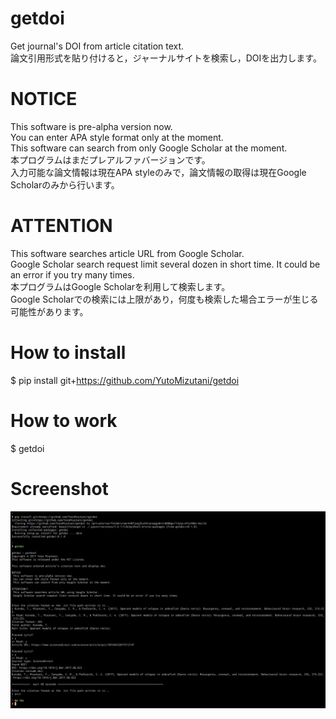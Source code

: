 # getdoi

Get journal's DOI from article citation text.<br>
論文引用形式を貼り付けると，ジャーナルサイトを検索し，DOIを出力します。


# NOTICE

This software is pre-alpha version now.<br>
You can enter APA style format only at the moment.<br>
This software can search from only Google Scholar at the moment.<br>
本プログラムはまだプレアルファバージョンです。<br>
入力可能な論文情報は現在APA styleのみで，論文情報の取得は現在Google Scholarのみから行います。


# ATTENTION

This software searches article URL from Google Scholar.<br>
Google Scholar search request limit several dozen in short time. It could be an error if you try many times.<br>
本プログラムはGoogle Scholarを利用して検索します。<br>
Google Scholarでの検索には上限があり，何度も検索した場合エラーが生じる可能性があります。


# How to install

$ pip install git+https://github.com/YutoMizutani/getdoi


# How to work

$ getdoi


# Screenshot

![ss1](https://github.com/YutoMizutani/getdoi/blob/master/docs/Screen%20Shot%202017-12-15%20ver_0_1_0.png "ss1")